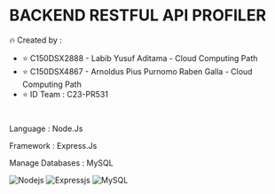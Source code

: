 # BACKEND RESTFUL API PROFILER
:fire: Created by :
- :star: C150DSX2888 - Labib Yusuf Aditama - Cloud Computing Path
- :star: C150DSX4867 - Arnoldus Pius Purnomo Raben Galla - Cloud Computing Path
- ⭐ ID Team : C23-PR531
#

Language : Node.Js 

Framework : Express.Js 

Manage Databases : MySQL
<p>
<img alt="Nodejs" src="https://img.shields.io/badge/-Nodejs-43853d?style=flat-square&logo=Node.js&logoColor=white" /> 
<img alt="Expressjs" src="https://img.shields.io/badge/-Expressjs-<svg role="img" viewBox="0 0 24 24" xmlns="http://www.w3.org/2000/svg&logoColor=white" />
<img alt="MySQL" src="https://img.shields.io/badge/-MySQL-<svg role="img" viewBox="0 0 24 24" xmlns="http://www.w3.org/2000/svg" />
</p>

